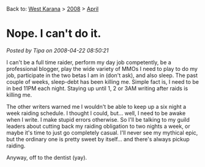 Back to: [West Karana](/posts/westkarana.md) > [2008](/posts/2008/westkarana.md) > [April](./westkarana.md)
# Nope. I can't do it.

*Posted by Tipa on 2008-04-22 08:50:21*

I can't be a full time raider, perform my day job competently, be a professional blogger, play the wide variety of MMOs I need to play to do my job, participate in the two betas I am in (don't ask), and also sleep. The past couple of weeks, sleep-debt has been killing me. Simple fact is, I need to be in bed 11PM each night. Staying up until 1, 2 or 3AM writing after raids is killing me.

The other writers warned me I wouldn't be able to keep up a six night a week raiding schedule. I thought I could, but... well, I need to be awake when I write. I make stupid errors otherwise. So I'll be talking to my guild leaders about cutting back my raiding obligation to two nights a week, or maybe it's time to just go completely casual. I'll never see my mythical epic, but the ordinary one is pretty sweet by itself... and there's always pickup raiding.

Anyway, off to the dentist (yay).

